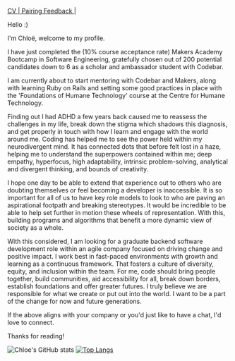 <a href="https://github.com/Chloeem/CV">CV </a>|<a href="https://docs.google.com/spreadsheets/d/1kwFnr34pTHlpOYI-TR2UMZP0UubJzq7AimpX-bcVn4A/edit?usp=sharing"> Pairing Feedback </a>|

Hello :)

I'm Chloë, welcome to my profile.

I have just completed the (10% course acceptance rate) Makers Academy Bootcamp in Software Engineering, gratefully chosen out of 200 potential candidates down to 6 as a scholar and ambassador student with Codebar. 

I am currently about to start mentoring with Codebar and Makers, along with learning Ruby on Rails and setting some good practices in place with the 'Foundations of Humane Technology' course at the Centre for Humane Technology.

Finding out I had ADHD a few years back caused me to reassess the challenges in my life, break down the stigma which shadows this diagnosis, and get properly in touch with how I learn and engage with the world around me. Coding has helped me to see the power held within my neurodivergent mind. It has connected dots that before felt lost in a haze, helping me to understand the superpowers contained within me; deep empathy, hyperfocus, high adaptability, intrinsic problem-solving, analytical and divergent thinking, and bounds of creativity. 

I hope one day to be able to extend that experience out to others who are doubting themselves or feel becoming a developer is inaccessible. It is so important for all of us to have key role models to look to who are paving an aspirational footpath and breaking stereotypes. It would be incredible to be able to help set further in motion these wheels of representation. With this, building programs and algorithms that benefit a more dynamic view of society as a whole. 

With this considered, I am looking for a graduate backend software development role within an agile company focused on driving change and positive impact. I work best in fast-paced environments with growth and learning as a continuous framework. That fosters a culture of diversity, equity, and inclusion within the team. For me, code should bring people together, build communities, aid accessibility for all, break down borders, establish foundations and offer greater futures. I truly believe we are responsible for what we create or put out into the world. I want to be a part of the change for now and future generations.

If the above aligns with your company or you'd just like to have a chat, I'd love to connect.

Thanks for reading!

![Chloe's GitHub stats](https://github-readme-stats.vercel.app/api?username=chloeem&show_icons=true&theme=merko)
 [![Top Langs](https://github-readme-stats.vercel.app/api/top-langs/?username=chloeem&layout=compact&theme=merko&text_color=#FFFFFF)](https://github.com/anuraghazra/github-readme-stats)
